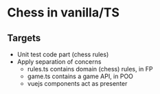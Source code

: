 # Chess in vanilla/TS

## Targets

- Unit test code part (chess rules)
- Apply separation of concerns
    - rules.ts contains domain (chess) rules, in FP
    - game.ts contains a game API, in POO
    - vuejs components act as presenter